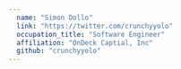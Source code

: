 ```yaml
---
  name: "Simon Dollo"
  link: "https://twitter.com/crunchyyolo"
  occupation_title: "Software Engineer"
  affiliation: "OnDeck Captial, Inc"
  github: "crunchyyolo"
---
```


